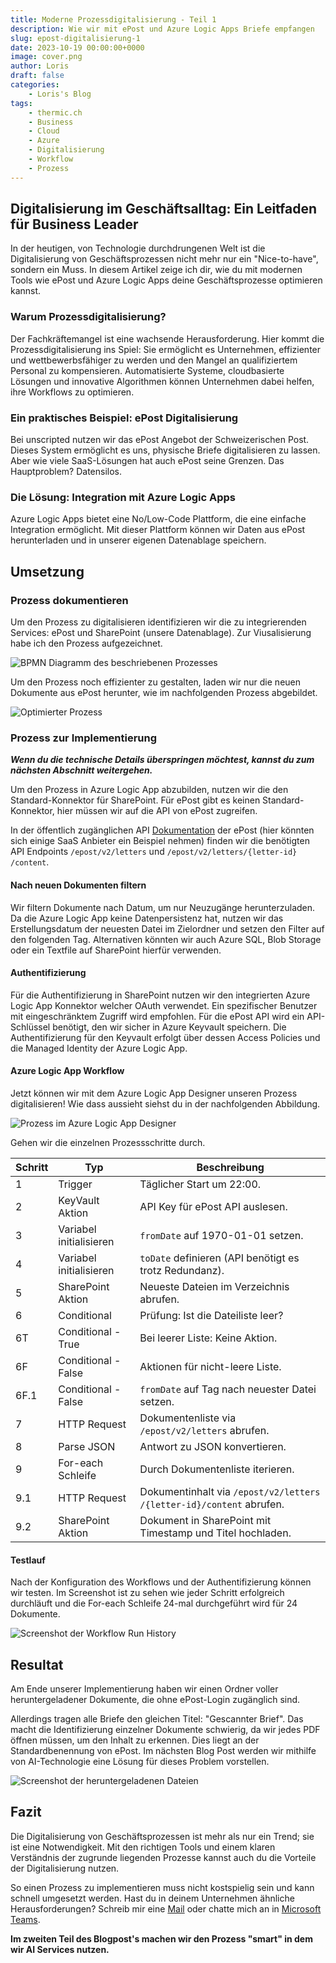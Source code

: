 ```yaml
---
title: Moderne Prozessdigitalisierung - Teil 1
description: Wie wir mit ePost und Azure Logic Apps Briefe empfangen
slug: epost-digitalisierung-1
date: 2023-10-19 00:00:00+0000
image: cover.png
author: Loris
draft: false
categories:
    - Loris's Blog
tags:
    - thermic.ch
    - Business
    - Cloud 
    - Azure
    - Digitalisierung
    - Workflow
    - Prozess   
---
```


## Digitalisierung im Geschäftsalltag: Ein Leitfaden für Business Leader

In der heutigen, von Technologie durchdrungenen Welt ist die Digitalisierung von Geschäftsprozessen nicht mehr nur ein "Nice-to-have", sondern ein Muss. In diesem Artikel zeige ich dir, wie du mit modernen Tools wie ePost und Azure Logic Apps deine Geschäftsprozesse optimieren kannst.

### Warum Prozessdigitalisierung?

Der Fachkräftemangel ist eine wachsende Herausforderung. Hier kommt die Prozessdigitalisierung ins Spiel: Sie ermöglicht es Unternehmen, effizienter und wettbewerbsfähiger zu werden und den Mangel an qualifiziertem Personal zu kompensieren. Automatisierte Systeme, cloudbasierte Lösungen und innovative Algorithmen können Unternehmen dabei helfen, ihre Workflows zu optimieren.

### Ein praktisches Beispiel: ePost Digitalisierung

Bei unscripted nutzen wir das ePost Angebot der Schweizerischen Post. Dieses System ermöglicht es uns, physische Briefe digitalisieren zu lassen. Aber wie viele SaaS-Lösungen hat auch ePost seine Grenzen. Das Hauptproblem? Datensilos.

### Die Lösung: Integration mit Azure Logic Apps

Azure Logic Apps bietet eine No/Low-Code Plattform, die eine einfache Integration ermöglicht. Mit dieser Plattform können wir Daten aus ePost herunterladen und in unserer eigenen Datenablage speichern. 

## Umsetzung

### Prozess dokumentieren

Um den Prozess zu digitalisieren identifizieren wir die zu integrierenden Services: ePost und SharePoint (unsere Datenablage). Zur Viusalisierung habe ich den Prozess aufgezeichnet.

![BPMN Diagramm des beschriebenen Prozesses](epost-prozess.png) 

Um den Prozess noch effizienter zu gestalten, laden wir nur die neuen Dokumente aus ePost herunter, wie im nachfolgenden Prozess abgebildet.

![Optimierter Prozess](epost-prozess-optimiert.png) 

### Prozess zur Implementierung

***Wenn du die technische Details überspringen möchtest, kannst du zum nächsten Abschnitt weitergehen.***

Um den Prozess in Azure Logic App abzubilden, nutzen wir die den Standard-Konnektor für SharePoint. Für ePost gibt es keinen Standard-Konnektor, hier müssen wir auf die API von ePost zugreifen.

In der öffentlich zugänglichen API [Dokumentation](https://api.klara.ch/docs#) der ePost (hier könnten sich einige SaaS Anbieter ein Beispiel nehmen) finden wir die benötigten API Endpoints `/epost/v2/letters` und `​/epost​/v2​/letters​/{letter-id}​/content`.

#### Nach neuen Dokumenten filtern

Wir filtern Dokumente nach Datum, um nur Neuzugänge herunterzuladen. Da die Azure Logic App keine Datenpersistenz hat, nutzen wir das Erstellungsdatum der neuesten Datei im Zielordner und setzen den Filter auf den folgenden Tag. Alternativen könnten wir auch Azure SQL, Blob Storage oder ein Textfile auf SharePoint hierfür verwenden.

#### Authentifizierung

Für die Authentifizierung in SharePoint nutzen wir den integrierten Azure Logic App Konnektor welcher OAuth verwendet. Ein spezifischer Benutzer mit eingeschränktem Zugriff wird empfohlen. Für die ePost API wird ein API-Schlüssel benötigt, den wir sicher in Azure Keyvault speichern. Die Authentifizierung für den Keyvault erfolgt über dessen Access Policies und die Managed Identity der Azure Logic App.

#### Azure Logic App Workflow

Jetzt können wir mit dem Azure Logic App Designer unseren Prozess digitalisieren! Wie dass aussieht siehst du in der nachfolgenden Abbildung.

![Prozess im Azure Logic App Designer](azure-logic-app-workflow.png) 

Gehen wir die einzelnen Prozessschritte durch.

|Schritt|Typ|Beschreibung|
|---|---|---|
|1|Trigger|Täglicher Start um 22:00.|
|2|KeyVault Aktion|API Key für ePost API auslesen.|
|3|Variabel initialisieren|`fromDate` auf 1970-01-01 setzen.|
|4|Variabel initialisieren|`toDate` definieren (API benötigt es trotz Redundanz).|
|5|SharePoint Aktion|Neueste Dateien im Verzeichnis abrufen.|
|6|Conditional|Prüfung: Ist die Dateiliste leer?|
|6T|Conditional - True|Bei leerer Liste: Keine Aktion.|
|6F|Conditional - False|Aktionen für nicht-leere Liste.|
|6F.1|Conditional - False|`fromDate` auf Tag nach neuester Datei setzen.|
|7|HTTP Request|Dokumentenliste via `/epost/v2/letters` abrufen.|
|8|Parse JSON|Antwort zu JSON konvertieren.|
|9|For-each Schleife|Durch Dokumentenliste iterieren.|
|9.1|HTTP Request|Dokumentinhalt via `/epost​/v2​/letters​/{letter-id}​/content` abrufen.|
|9.2|SharePoint Aktion|Dokument in SharePoint mit Timestamp und Titel hochladen.|

#### Testlauf

Nach der Konfiguration des Workflows und der Authentifizierung können wir testen.
Im Screenshot ist zu sehen wie jeder Schritt erfolgreich durchläuft und die For-each Schleife 24-mal durchgeführt wird für 24 Dokumente.

![Screenshot der Workflow Run History](epost-downloader-testlauf.png) 

## Resultat

Am Ende unserer Implementierung haben wir einen Ordner voller heruntergeladener Dokumente, die ohne ePost-Login zugänglich sind.

Allerdings tragen alle Briefe den gleichen Titel: "Gescannter Brief". Das macht die Identifizierung einzelner Dokumente schwierig, da wir jedes PDF öffnen müssen, um den Inhalt zu erkennen. Dies liegt an der Standardbenennung von ePost. Im nächsten Blog Post werden wir mithilfe von AI-Technologie eine Lösung für dieses Problem vorstellen.

![Screenshot der heruntergeladenen Dateien](epost-downloader-results.png) 

## Fazit

Die Digitalisierung von Geschäftsprozessen ist mehr als nur ein Trend; sie ist eine Notwendigkeit. Mit den richtigen Tools und einem klaren Verständnis der zugrunde liegenden Prozesse kannst auch du die Vorteile der Digitalisierung nutzen.

So einen Prozess zu implementieren muss nicht kostspielig sein und kann schnell umgesetzt werden. Hast du in deinem Unternehmen ähnliche Herausforderungen? Schreib mir eine [Mail](mailto:loris@unscripted.ch) oder chatte mich an in [Microsoft Teams](https://link.unscripted.ch/teamschat_l).

**Im zweiten Teil des Blogpost's machen wir den Prozess "smart" in dem wir AI Services nutzen.**



